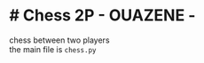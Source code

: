 <h1># Chess 2P - OUAZENE - </h1>
     chess between two players <br>
     the main file is <code>chess.py</code>
